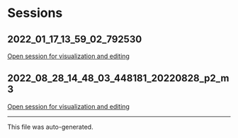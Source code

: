 # Sessions

## 2022_01_17_13_59_02_792530

[Open session for visualization and editing](https://figurl.org/f?v=gs://figurl/neurostatslab-views-1dev6&d=sha1://5e96552b7e5e81cd67fe8c0f252527ce89a30579&s={"vocalizations":"gh://scratchrealm/isa-project-1/main/2022_01_17_13_59_02_792530/annotations.uri"}&label=2022_01_17_13_59_02_792530)

## 2022_08_28_14_48_03_448181_20220828_p2_m3

[Open session for visualization and editing](https://figurl.org/f?v=gs://figurl/neurostatslab-views-1dev6&d=sha1://99f5f227a8e136159178e008a47fb2e200976dab&s={"vocalizations":"gh://scratchrealm/isa-project-1/main/2022_08_28_14_48_03_448181_20220828_p2_m3/annotations.uri"}&label=2022_08_28_14_48_03_448181_20220828_p2_m3)

---

This file was auto-generated.
